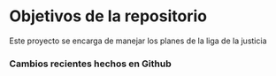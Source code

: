 # Objetivos de la repositorio

Este proyecto se encarga de manejar los planes de la liga de la justicia


### Cambios recientes hechos en Github
